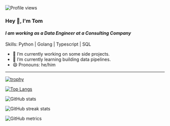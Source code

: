 ![Profile views](https://gpvc.arturio.dev/naiiytom)  

### Hey 👋, I'm **Tom**
#### *I am working as a Data Engineer at a Consulting Company*

Skills: Python | Golang | Typescript | SQL

- 🔭 I’m currently working on some side projects. 
- 🌱 I’m currently learning building data pipelines. 
- 😄 Pronouns: he/him 

----------

[![trophy](https://github-profile-trophy.vercel.app/?username=naiiytom&theme=onedark)](https://github.com/ryo-ma/github-profile-trophy)

[![Top Langs](https://github-readme-stats.vercel.app/api/top-langs/?username=naiiytom&layout=compact&theme=dracula&langs_count=8&hide=html)](https://github.com/anuraghazra/github-readme-stats)

![GitHub stats](https://github-readme-stats.vercel.app/api?username=naiiytom&show_icons=true&count_private=true&theme=dracula)  

![GitHub streak stats](https://github-readme-streak-stats.herokuapp.com/?user=naiiytom&theme=dark)  

![GitHub metrics](https://metrics.lecoq.io/naiiytom)  
